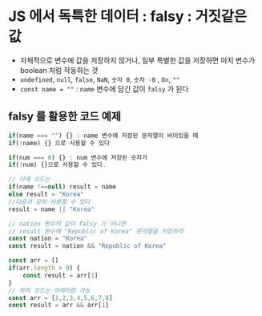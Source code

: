 # JS 에서 독특한 데이터 : falsy : 거짓같은 값

- 자체적으로 변수에 값을 저장하지 않거나, 일부 특별한 값을 저장하면
  마치 변수가 boolean 처럼 작동하는 것
- `undefined`, `null`, `false`, `NaN`, `숫자 0`, `숫자 -0` , `On`, `""`
- `const name = ""` : `name` 변수에 담긴 값이 `falsy` 가 된다

## falsy 를 활용한 코드 예제

```js
if(name === "") {} : name 변수에 저장된 문자열이 비어있을 때
if(!name) {} 으로 사용할 수 있다

if(num === 0) {} : num 변수에 저장된 숫자가
if(!num) {}으로 사용할 수 있다.

// 아래 코드는
if(name !==null) result = name
else result = "Korea"
//다음과 같이 사용할 수 있다
result = name || "Korea"

// nation 변수의 값이 falsy 가 아니면
// result 변수에 "Republic of Korea" 문자열을 저장하라
const nation = "Korea"
const result = nation && "Republic of Korea"

const arr = []
if(arr.length > 0) {
    const result = arr[1]
}
// 위의 코드는 아래처럼 가능
const arr = [1,2,3,4,5,6,7,8]
const result = arr && arr[1]
```
